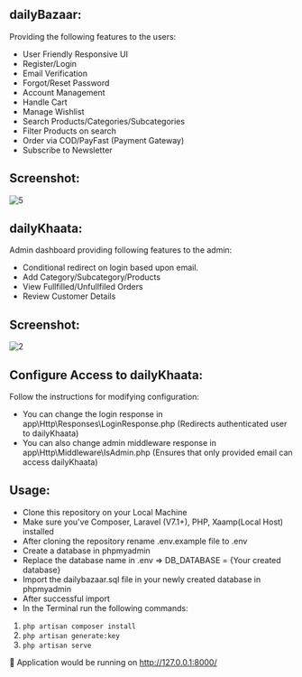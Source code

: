 ## dailyBazaar:
 Providing the following features to the users: 
- User Friendly Responsive UI
- Register/Login
- Email Verification
- Forgot/Reset Password
- Account Management
- Handle Cart
- Manage Wishlist
- Search Products/Categories/Subcategories
- Filter Products on search
- Order via COD/PayFast (Payment Gateway)
- Subscribe to Newsletter

## Screenshot:
![5](https://user-images.githubusercontent.com/58470182/159130611-d561fab1-e031-4f97-ab3f-e495056abdb8.png)

## dailyKhaata:
 Admin dashboard providing following features to the admin:
- Conditional redirect on login based upon email.
- Add Category/Subcategory/Products
- View Fullfilled/Unfullfiled Orders
- Review Customer Details

## Screenshot:
![2](https://user-images.githubusercontent.com/58470182/159131008-fc53bed5-e520-45c5-8afe-eb2339b45f10.PNG)

## Configure Access to dailyKhaata:
 Follow the instructions for modifying configuration:
- You can change the login response in app\Http\Responses\LoginResponse.php (Redirects authenticated user to dailyKhaata)
- You can also change admin middleware response in app\Http\Middleware\IsAdmin.php (Ensures that only provided email can access dailyKhaata) 

## Usage:
- Clone this repository on your Local Machine
- Make sure you've Composer, Laravel (V7.1+), PHP, Xaamp(Local Host) installed
- After cloning the repository rename .env.example file to .env
- Create a database in phpmyadmin
- Replace the database name in .env => DB_DATABASE = {Your created database} 
- Import the dailybazaar.sql file in your newly created database in phpmyadmin
- After successful import
- In the Terminal run the following commands:
1. `php artisan composer install`
2. `php artisan generate:key`
3. `php artisan serve`

:rocket: Application would be running on http://127.0.0.1:8000/
